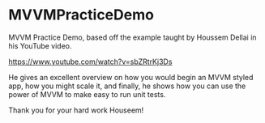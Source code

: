 # MVVMPracticeDemo
MVVM Practice Demo, based off the example taught by Houssem Dellai in his YouTube video.

https://www.youtube.com/watch?v=sbZRtrKj3Ds

He gives an excellent overview on how you would begin an MVVM styled app, how you might scale it, and finally, he shows how you can use the power of MVVM to make easy to run unit tests.

Thank you for your hard work Houseem!
